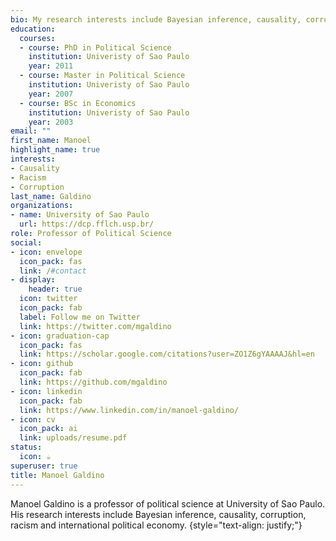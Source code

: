 ```yaml
---
bio: My research interests include Bayesian inference, causality, corruption, racism and international political economy.
education:
  courses:
  - course: PhD in Political Science
    institution: Univeristy of Sao Paulo
    year: 2011
  - course: Master in Political Science
    institution: Univeristy of Sao Paulo
    year: 2007
  - course: BSc in Economics
    institution: Univeristy of Sao Paulo
    year: 2003
email: ""
first_name: Manoel
highlight_name: true
interests:
- Causality
- Racism
- Corruption
last_name: Galdino
organizations:
- name: University of Sao Paulo
  url: https://dcp.fflch.usp.br/
role: Professor of Political Science
social:
- icon: envelope
  icon_pack: fas
  link: /#contact
- display:
    header: true
  icon: twitter
  icon_pack: fab
  label: Follow me on Twitter
  link: https://twitter.com/mgaldino
- icon: graduation-cap
  icon_pack: fas
  link: https://scholar.google.com/citations?user=ZO1Z6gYAAAAJ&hl=en
- icon: github
  icon_pack: fab
  link: https://github.com/mgaldino
- icon: linkedin
  icon_pack: fab
  link: https://www.linkedin.com/in/manoel-galdino/
- icon: cv
  icon_pack: ai
  link: uploads/resume.pdf
status:
  icon: ☕️
superuser: true
title: Manoel Galdino
---
```


Manoel Galdino is a professor of political science at University of Sao Paulo. His research interests include Bayesian inference, causality, corruption, racism and international political economy.
{style="text-align: justify;"}
